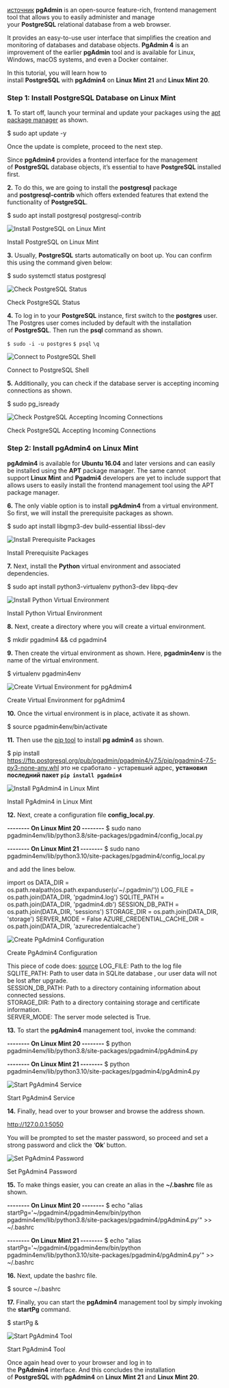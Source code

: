 [источник](https://www.tecmint.com/install-postgresql-with-pgadmin4-on-linux-mint/)
**pgAdmin** is an open-source feature-rich, frontend management tool that allows you to easily administer and manage your **PostgreSQL** relational database from a web browser.

It provides an easy-to-use user interface that simplifies the creation and monitoring of databases and database objects. **PgAdmin 4** is an improvement of the earlier **pgAdmin** tool and is available for Linux, Windows, macOS systems, and even a Docker container.

In this tutorial, you will learn how to install **PostgreSQL** with **pgAdmin4** on **Linux Mint 21** and **Linux Mint 20**.

### Step 1: Install PostgreSQL Database on Linux Mint

**1.** To start off, launch your terminal and update your packages using the [apt package manager](https://www.tecmint.com/apt-advanced-package-command-examples-in-ubuntu/ "APT Command Examples") as shown.

$ sudo apt update -y

Once the update is complete, proceed to the next step.

Since **pgAdmin4** provides a frontend interface for the management of **PostgreSQL** database objects, it’s essential to have **PostgreSQL** installed first.

**2.** To do this, we are going to install the **postgresql** package and **postgresql-contrib** which offers extended features that extend the functionality of **PostgreSQL**.

$ sudo apt install postgresql postgresql-contrib

![Install PostgreSQL on Linux Mint](pgadmin4_on_linux_mint_images/Install-PostgreSQL-on-Linux-Mint.png)

Install PostgreSQL on Linux Mint

**3.** Usually, **PostgreSQL** starts automatically on boot up. You can confirm this using the command given below:

$ sudo systemctl status postgresql

![Check PostgreSQL Status](pgadmin4_on_linux_mint_images/Check-PostgreSQL-Status.png)

Check PostgreSQL Status

**4.** To log in to your **PostgreSQL** instance, first switch to the **postgres** user. The Postgres user comes included by default with the installation of **PostgreSQL**. Then run the **psql** command as shown.

`$ sudo -i -u postgres`
`$ psql`
`\q`

![Connect to PostgreSQL Shell](pgadmin4_on_linux_mint_images/Connect-to-PostgreSQL-Shell.png)

Connect to PostgreSQL Shell

**5.** Additionally, you can check if the database server is accepting incoming connections as shown.

$ sudo pg_isready

![Check PostgreSQL Accepting Incoming Connections](pgadmin4_on_linux_mint_images/PostgreSQL-Accepting-Incoming-Connections.png)

Check PostgreSQL Accepting Incoming Connections

### Step 2: Install pgAdmin4 on Linux Mint

**pgAdmin4** is available for **Ubuntu 16.04** and later versions and can easily be installed using the **APT** package manager. The same cannot support **Linux Mint** and **Pgadmi4** developers are yet to include support that allows users to easily install the frontend management tool using the APT package manager.

**6.** The only viable option is to install **pgAdmin4** from a virtual environment. So first, we will install the prerequisite packages as shown.

$ sudo apt install libgmp3-dev build-essential libssl-dev

![Install Prerequisite Packages](pgadmin4_on_linux_mint_images/Install-Prerequisite-Packages.png)

Install Prerequisite Packages

**7.** Next, install the **Python** virtual environment and associated dependencies.

$ sudo apt install python3-virtualenv python3-dev libpq-dev

![Install Python Virtual Environment](pgadmin4_on_linux_mint_images/Install-Python-Virtual-Environment.png)

Install Python Virtual Environment

**8.** Next, create a directory where you will create a virtual environment.

$ mkdir pgadmin4 && cd pgadmin4

**9.** Then create the virtual environment as shown. Here, **pgadmin4env** is the name of the virtual environment.

$ virtualenv pgadmin4env

![Create Virtual Environment for pgAdmim4](pgadmin4_on_linux_mint_images/Create-Virtual-Environment-for-pgAdmim4.png)

Create Virtual Environment for pgAdmim4

**10.** Once the virtual environment is in place, activate it as shown.

$ source pgadmin4env/bin/activate

**11.** Then use the [pip tool](https://www.tecmint.com/install-pip-in-linux/ "How To Install PIP to Manage Python Packages in Linux") to install **pg
admin4** as shown.

$ pip install https://ftp.postgresql.org/pub/pgadmin/pgadmin4/v7.5/pip/pgadmin4-7.5-py3-none-any.whl это не сработало - устаревший адрес, **установил последний пакет**
**`pip install pgadmin4`**

![Install PgAdmin4 in Linux Mint](pgadmin4_on_linux_mint_images/Install-pgadmin4-in-Linux-Mint.png)

Install PgAdmin4 in Linux Mint

**12.** Next, create a configuration file **config_local.py**.

**-------- On Linux Mint 20 --------**
$ sudo nano pgadmin4env/lib/python3.8/site-packages/pgadmin4/config_local.py

**-------- On Linux Mint 21 --------**
$ sudo nano pgadmin4env/lib/python3.10/site-packages/pgadmin4/config_local.py

and add the lines below.

import os
DATA_DIR = os.path.realpath(os.path.expanduser(u'~/.pgadmin/'))
LOG_FILE = os.path.join(DATA_DIR, 'pgadmin4.log')
SQLITE_PATH = os.path.join(DATA_DIR, 'pgadmin4.db')
SESSION_DB_PATH = os.path.join(DATA_DIR, 'sessions')
STORAGE_DIR = os.path.join(DATA_DIR, 'storage')
SERVER_MODE = False
AZURE_CREDENTIAL_CACHE_DIR = os.path.join(DATA_DIR, 'azurecredentialcache')

![Create PgAdmin4 Configuration](pgadmin4_on_linux_mint_images/Create-pgadmin4-Configuration.png)

Create PgAdmin4 Configuration

This piece of code does:  [source](https://serverspace.io/support/help/how-to-install-and-configure-pgadmin-4-in-server-mode-on-ubuntu-22-04/)
LOG_FILE: Path to the log file  
SQLITE_PATH: Path to user data in SQLite database , our user data will not be lost after upgrade.  
SESSION_DB_PATH: Path to a directory containing information about connected sessions.  
STORAGE_DIR: Path to a directory containing storage and certificate information.  
SERVER_MODE: The server mode selected is True.

**13.** To start the **pgAdmin4** management tool, invoke the command:

**-------- On Linux Mint 20 --------** 
$ python pgadmin4env/lib/python3.8/site-packages/pgadmin4/pgAdmin4.py

**-------- On Linux Mint 21 --------**
$ python pgadmin4env/lib/python3.10/site-packages/pgadmin4/pgAdmin4.py

![Start PgAdmin4 Service](pgadmin4_on_linux_mint_images/Start-pgadmin4-Service.png)

Start PgAdmin4 Service

**14.** Finally, head over to your browser and browse the address shown.

http://127.0.0.1:5050

You will be prompted to set the master password, so proceed and set a strong password and click the ‘**Ok**’ button.

![Set PgAdmin4 Password](pgadmin4_on_linux_mint_images/Set-pgadmin4-Password.png)

Set PgAdmin4 Password

**15.** To make things easier, you can create an alias in the **~/.bashrc** file as shown.

**-------- On Linux Mint 20 --------** 
$ echo "alias startPg='~/pgadmin4/pgadmin4env/bin/python pgadmin4env/lib/python3.8/site-packages/pgadmin4/pgAdmin4.py'" >> ~/.bashrc

**-------- On Linux Mint 21 --------** 
$ echo "alias startPg='~/pgadmin4/pgadmin4env/bin/python pgadmin4env/lib/python3.10/site-packages/pgadmin4/pgAdmin4.py'" >> ~/.bashrc

**16.** Next, update the bashrc file.

$ source ~/.bashrc

**17.** Finally, you can start the **pgAdmin4** management tool by simply invoking the **startPg** command.

$ startPg &

![Start PgAdmin4 Tool](pgadmin4_on_linux_mint_images/Start-pgadmin4-Tool.png)

Start PgAdmin4 Tool

Once again head over to your browser and log in to the **PgAdmin4** interface. And this concludes the installation of **PostgreSQL** with **pgAdmin4** on **Linux Mint 21** and **Linux Mint 20**.
